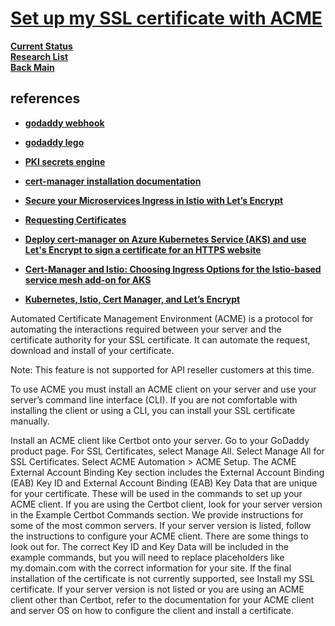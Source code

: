 # **[Set up my SSL certificate with ACME](https://www.godaddy.com/help/set-up-my-ssl-certificate-with-acme-40393)**

**[Current Status](../../../../../../development/status/weekly/current_status.md)**\
**[Research List](../../../../../research_list.md)**\
**[Back Main](../../../../../../README.md)**

## references

- **[godaddy webhook](https://github.com/snowdrop/godaddy-webhook)**
- **[godaddy lego](https://go-acme.github.io/lego/dns/godaddy/)**
- **[PKI secrets engine](https://developer.hashicorp.com/vault/docs/secrets/pki)**

- **[cert-manager installation documentation](https://cert-manager.io/docs/installation/kubernetes/)**
- **[Secure your Microservices Ingress in Istio with Let’s Encrypt](https://invisibl.io/blog/secure-your-microservices-ingress-in-istio-with-lets-encrypt/)**
- **[Requesting Certificates](https://cert-manager.io/docs/usage/)**
- **[Deploy cert-manager on Azure Kubernetes Service (AKS) and use Let's Encrypt to sign a certificate for an HTTPS website](https://cert-manager.io/docs/tutorials/getting-started-aks-letsencrypt/)**
- **[Cert-Manager and Istio: Choosing Ingress Options for the Istio-based service mesh add-on for AKS](https://medium.com/microsoftazure/cert-manager-and-istio-choosing-ingress-options-for-the-istio-based-service-mesh-add-on-for-aks-c633c97fa4f2)**
- **[Kubernetes, Istio, Cert Manager, and Let’s Encrypt](https://medium.com/@rd.petrusek/kubernetes-istio-cert-manager-and-lets-encrypt-c3e0822a3aaf)**

Automated Certificate Management Environment (ACME) is a protocol for automating the interactions required between your server and the certificate authority for your SSL certificate. It can automate the request, download and install of your certificate.

 Note: This feature is not supported for API reseller customers at this time.

To use ACME you must install an ACME client on your server and use your server’s command line interface (CLI). If you are not comfortable with installing the client or using a CLI, you can install your SSL certificate manually.

Install an ACME client like Certbot onto your server.
Go to your GoDaddy product page.
For SSL Certificates, select Manage All.
Select Manage All for SSL Certificates.
Select ACME Automation > ACME Setup.
The ACME External Account Binding Key section includes the External Account Binding (EAB) Key ID and External Account Binding (EAB) Key Data that are unique for your certificate. These will be used in the commands to set up your ACME client.
If you are using the Certbot client, look for your server version in the Example Certbot Commands section. We provide instructions for some of the most common servers. If your server version is listed, follow the instructions to configure your ACME client. There are some things to look out for.
The correct Key ID and Key Data will be included in the example commands, but you will need to replace placeholders like my.domain.com with the correct information for your site.
If the final installation of the certificate is not currently supported, see Install my SSL certificate.
If your server version is not listed or you are using an ACME client other than Certbot, refer to the documentation for your ACME client and server OS on how to configure the client and install a certificate.
